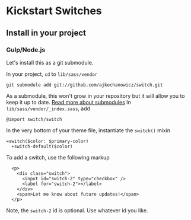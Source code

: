 # Kickstart Switches

## Install in your project

### Gulp/Node.js

Let's install this as a git submodule.

In your project, `cd` to `lib/sass/vendor`

    git submodule add git://github.com/ajkochanowicz/switch.git

As a submodule, this won't grow in your repository but it will allow you to
keep it up to date. [Read more about submodules](http://git-scm.com/book/en/Git-Tools-Submodules)
In `lib/sass/vendor/_index.sass`, add

    @import switch/switch

In the very bottom of your theme file, instantiate the `switch()` mixin

    =switch($color: $primary-color)
      +switch-default($color)

To add a switch, use the following markup 

      <p>
        <div class="switch">
          <input id="switch-2" type="checkbox" />
          <label for="switch-2"></label>
        </div>
        <span>Let me know about future updates!</span>
      </p>

Note, the `switch-2` id is optional. Use whatever id you like.

